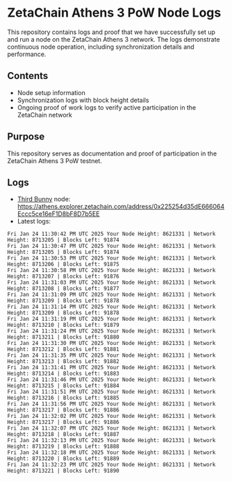 # ZetaChain Athens 3 PoW Node Logs
This repository contains logs and proof that we have successfully set up and run a node on the ZetaChain Athens 3 network. The logs demonstrate continuous node operation, including synchronization details and performance.

## Contents
- Node setup information
- Synchronization logs with block height details
- Ongoing proof of work logs to verify active participation in the ZetaChain network

## Purpose
This repository serves as documentation and proof of participation in the ZetaChain Athens 3 PoW testnet.

## Logs

- [Third Bunny](https://thirdbunny.xyz/) node: https://athens.explorer.zetachain.com/address/0x225254d35dE666064Eccc5ce16eF1D8bF8D7b5EE
- Latest logs:
```
Fri Jan 24 11:30:42 PM UTC 2025 Your Node Height: 8621331 | Network Height: 8713205 | Blocks Left: 91874
Fri Jan 24 11:30:47 PM UTC 2025 Your Node Height: 8621331 | Network Height: 8713205 | Blocks Left: 91874
Fri Jan 24 11:30:53 PM UTC 2025 Your Node Height: 8621331 | Network Height: 8713206 | Blocks Left: 91875
Fri Jan 24 11:30:58 PM UTC 2025 Your Node Height: 8621331 | Network Height: 8713207 | Blocks Left: 91876
Fri Jan 24 11:31:03 PM UTC 2025 Your Node Height: 8621331 | Network Height: 8713208 | Blocks Left: 91877
Fri Jan 24 11:31:09 PM UTC 2025 Your Node Height: 8621331 | Network Height: 8713209 | Blocks Left: 91878
Fri Jan 24 11:31:14 PM UTC 2025 Your Node Height: 8621331 | Network Height: 8713209 | Blocks Left: 91878
Fri Jan 24 11:31:19 PM UTC 2025 Your Node Height: 8621331 | Network Height: 8713210 | Blocks Left: 91879
Fri Jan 24 11:31:24 PM UTC 2025 Your Node Height: 8621331 | Network Height: 8713211 | Blocks Left: 91880
Fri Jan 24 11:31:30 PM UTC 2025 Your Node Height: 8621331 | Network Height: 8713212 | Blocks Left: 91881
Fri Jan 24 11:31:35 PM UTC 2025 Your Node Height: 8621331 | Network Height: 8713213 | Blocks Left: 91882
Fri Jan 24 11:31:41 PM UTC 2025 Your Node Height: 8621331 | Network Height: 8713214 | Blocks Left: 91883
Fri Jan 24 11:31:46 PM UTC 2025 Your Node Height: 8621331 | Network Height: 8713215 | Blocks Left: 91884
Fri Jan 24 11:31:51 PM UTC 2025 Your Node Height: 8621331 | Network Height: 8713216 | Blocks Left: 91885
Fri Jan 24 11:31:56 PM UTC 2025 Your Node Height: 8621331 | Network Height: 8713217 | Blocks Left: 91886
Fri Jan 24 11:32:02 PM UTC 2025 Your Node Height: 8621331 | Network Height: 8713217 | Blocks Left: 91886
Fri Jan 24 11:32:07 PM UTC 2025 Your Node Height: 8621331 | Network Height: 8713218 | Blocks Left: 91887
Fri Jan 24 11:32:13 PM UTC 2025 Your Node Height: 8621331 | Network Height: 8713219 | Blocks Left: 91888
Fri Jan 24 11:32:18 PM UTC 2025 Your Node Height: 8621331 | Network Height: 8713220 | Blocks Left: 91889
Fri Jan 24 11:32:23 PM UTC 2025 Your Node Height: 8621331 | Network Height: 8713221 | Blocks Left: 91890
```
